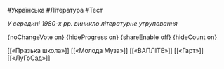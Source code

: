 #Українська #Література #Тест

*У середині 1980-х рр. виникло літературне угруповання*

{noChangeVote on}
{hideProgress on}
{shareEnable off}
{hideCount on}

[[«Празька школа»]]
[[«Молода Муза»]]
[[«ВАПЛІТЕ»]]
[[«Гарт»]]
[[«ЛуГоСад»]]

